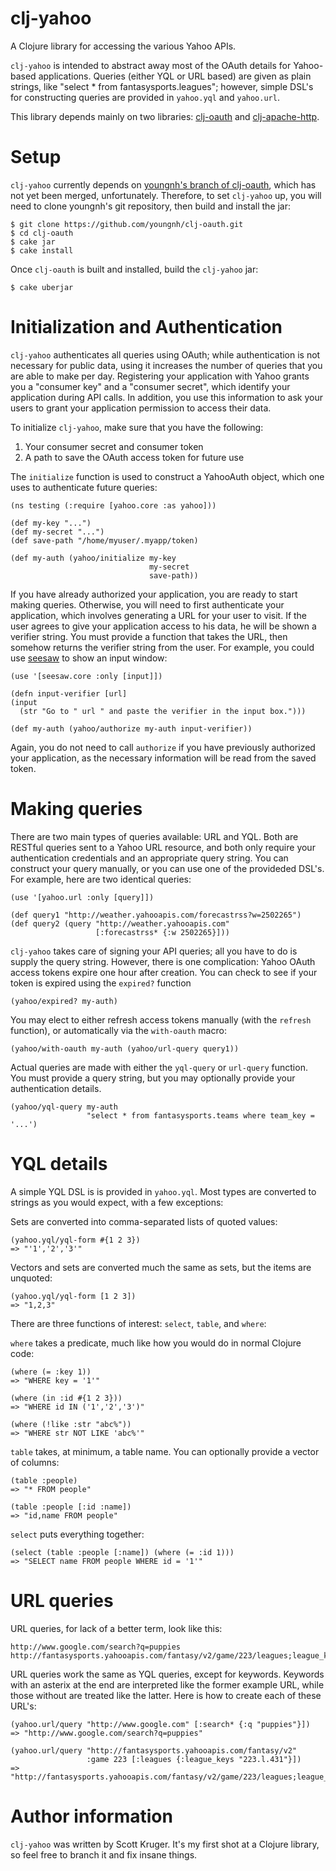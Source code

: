 # clj-yahoo #

A Clojure library for accessing the various Yahoo APIs.

`clj-yahoo` is intended to abstract away most of the OAuth details for 
Yahoo-based applications. Queries (either YQL or URL based) are given
as plain strings, like "select * from fantasysports.leagues"; however,
simple DSL's for constructing queries are provided in `yahoo.yql` and
`yahoo.url`.

This library depends mainly on two libraries:
[clj-oauth](https://github.com/mattrepl/clj-oauth) and
[clj-apache-http](https://github.com/rnewman/clj-apache-http). 


# Setup #

`clj-yahoo` currently depends on 
[youngnh's branch of clj-oauth](https://github.com/youngnh/clj-oauth), which
has not yet been merged, unfortunately. Therefore, to set `clj-yahoo` up, 
you will need to clone youngnh's git repository, then build and install the
jar:

    $ git clone https://github.com/youngnh/clj-oauth.git
    $ cd clj-oauth
    $ cake jar
    $ cake install

Once `clj-oauth` is built and installed, build the `clj-yahoo` jar:

    $ cake uberjar

# Initialization and Authentication #

`clj-yahoo` authenticates all queries using OAuth; while authentication is
not necessary for public data, using it increases the number of queries
that you are able to make per day. Registering your application with Yahoo
grants you a "consumer key" and a "consumer secret", which identify your
application during API calls. In addition, you use this information to ask
your users to grant your application permission to access their data.

To initialize `clj-yahoo`, make sure that you have the following:

1.  Your consumer secret and consumer token
2.  A path to save the OAuth access token for future use

The `initialize` function is used to construct a YahooAuth object, which
one uses to authenticate future queries:

    (ns testing (:require [yahoo.core :as yahoo]))
    
    (def my-key "...")
    (def my-secret "...")
    (def save-path "/home/myuser/.myapp/token)

    (def my-auth (yahoo/initialize my-key
                                   my-secret
                                   save-path)) 

If you have already authorized your application, you are ready to start
making queries. Otherwise, you will need to first authenticate your
application, which involves generating a URL for your user to visit. If
the user agrees to give your application access to his data, he will be
shown a verifier string. You must provide a function that takes the URL,
then somehow returns the verifier string from the user. For example, you could
use [seesaw](https://github.com/daveray/seesaw) to show an input window:

    (use '[seesaw.core :only [input]])

    (defn input-verifier [url]
    (input 
      (str "Go to " url " and paste the verifier in the input box.")))

    (def my-auth (yahoo/authorize my-auth input-verifier))

Again, you do not need to call `authorize` if you have previously authorized
your application, as the necessary information will be read from the saved
token.

# Making queries #

There are two main types of queries available: URL and YQL. Both are RESTful
queries sent to a Yahoo URL resource, and both only require your 
authentication credentials and an appropriate query string. You can construct
your query manually, or you can use one of the provideded DSL's. For example,
here are two identical queries:

    (use '[yahoo.url :only [query]])

    (def query1 "http://weather.yahooapis.com/forecastrss?w=2502265")
    (def query2 (query "http://weather.yahooapis.com" 
                       [:forecastrss* {:w 2502265}]))
    

`clj-yahoo` takes care of signing your API queries; all you have to do is
supply the query string. However, there is one complication: Yahoo OAuth 
access tokens expire one hour after creation. You can check to see if your
token is expired using the `expired?` function

    (yahoo/expired? my-auth)

You may elect to either refresh access tokens manually (with the `refresh` 
function), or automatically via the `with-oauth` macro:

    (yahoo/with-oauth my-auth (yahoo/url-query query1))

Actual queries are made with either the `yql-query` or `url-query` function. 
You must provide a query string, but you may optionally provide your 
authentication details.

    (yahoo/yql-query my-auth 
                     "select * from fantasysports.teams where team_key = '...')

# YQL details #

A simple YQL DSL is is provided in `yahoo.yql`. Most types are converted to 
strings as you would expect, with a few exceptions:

Sets are converted into comma-separated lists of quoted values:

    (yahoo.yql/yql-form #{1 2 3})
    => "'1','2','3'"

Vectors and sets are converted much the same as sets, but the items are unquoted:

    (yahoo.yql/yql-form [1 2 3])
    => "1,2,3"

There are three functions of interest: `select`, `table`, and `where`:

`where` takes a predicate, much like how you would do in normal Clojure code:

    (where (= :key 1))
    => "WHERE key = '1'"

    (where (in :id #{1 2 3}))
    => "WHERE id IN ('1','2','3')"

    (where (!like :str "abc%"))
    => "WHERE str NOT LIKE 'abc%'"

`table` takes, at minimum, a table name. You can optionally provide a vector of columns:

    (table :people)
    => "* FROM people"

    (table :people [:id :name])
    => "id,name FROM people"

`select` puts everything together:


    (select (table :people [:name]) (where (= :id 1)))
    => "SELECT name FROM people WHERE id = '1'"

# URL queries #

URL queries, for lack of a better term, look like this:

    http://www.google.com/search?q=puppies
    http://fantasysports.yahooapis.com/fantasy/v2/game/223/leagues;league_keys=223.l.431

URL queries work the same as YQL queries, except for keywords. Keywords with
an asterix at the end are interpreted like the former example URL, while those
without are treated like the latter. Here is how to create each of these URL's:

    (yahoo.url/query "http://www.google.com" [:search* {:q "puppies"}])
    => "http://www.google.com/search?q=puppies"

    (yahoo.url/query "http://fantasysports.yahooapis.com/fantasy/v2"
                     :game 223 [:leagues {:league_keys "223.l.431"}])
    => "http://fantasysports.yahooapis.com/fantasy/v2/game/223/leagues;league_keys=223.l.431"

# Author information #

`clj-yahoo` was written by Scott Kruger. It's my first shot at a Clojure 
library, so feel free to branch it and fix insane things.
